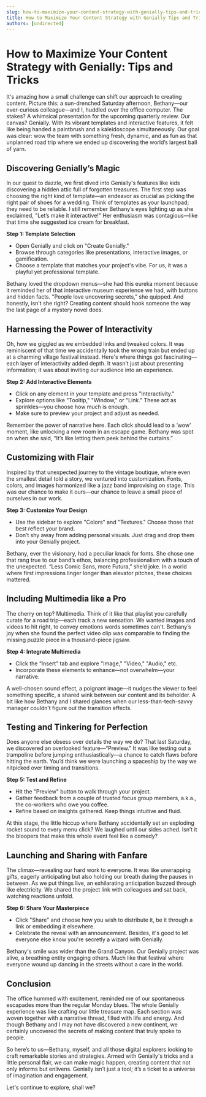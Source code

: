 ```yaml
---
slug: how-to-maximize-your-content-strategy-with-genially-tips-and-tricks
title: How to Maximize Your Content Strategy with Genially Tips and Tricks
authors: [undirected]
---
```



# How to Maximize Your Content Strategy with Genially: Tips and Tricks

It's amazing how a small challenge can shift our approach to creating content. Picture this: a sun-drenched Saturday afternoon, Bethany—our ever-curious colleague—and I, huddled over the office computer. The stakes? A whimsical presentation for the upcoming quarterly review. Our canvas? Genially. With its vibrant templates and interactive features, it felt like being handed a paintbrush and a kaleidoscope simultaneously. Our goal was clear: wow the team with something fresh, dynamic, and as fun as that unplanned road trip where we ended up discovering the world’s largest ball of yarn.

## Discovering Genially’s Magic

In our quest to dazzle, we first dived into Genially's features like kids discovering a hidden attic full of forgotten treasures. The first step was choosing the right kind of template—an endeavor as crucial as picking the right pair of shoes for a wedding. Think of templates as your launchpad; they need to be reliable. I still remember Bethany’s eyes lighting up as she exclaimed, "Let’s make it interactive!" Her enthusiasm was contagious—like that time she suggested ice cream for breakfast.

**Step 1: Template Selection**

- Open Genially and click on "Create Genially."
- Browse through categories like presentations, interactive images, or gamification.
- Choose a template that matches your project's vibe. For us, it was a playful yet professional template.

Bethany loved the dropdown menus—she had this eureka moment because it reminded her of that interactive museum experience we had, with buttons and hidden facts. "People love uncovering secrets," she quipped. And honestly, isn't she right? Creating content should hook someone the way the last page of a mystery novel does.

## Harnessing the Power of Interactivity

Oh, how we giggled as we embedded links and tweaked colors. It was reminiscent of that time we accidentally took the wrong train but ended up at a charming village festival instead. Here's where things got fascinating—each layer of interactivity added depth. It wasn’t just about presenting information; it was about inviting our audience into an experience.

**Step 2: Add Interactive Elements**

- Click on any element in your template and press "Interactivity."
- Explore options like "Tooltip," "Window," or "Link." These act as sprinkles—you choose how much is enough.
- Make sure to preview your project and adjust as needed.

Remember the power of narrative here. Each click should lead to a ‘wow’ moment, like unlocking a new room in an escape game. Bethany was spot on when she said, “It’s like letting them peek behind the curtains.”

## Customizing with Flair

Inspired by that unexpected journey to the vintage boutique, where even the smallest detail told a story, we ventured into customization. Fonts, colors, and images harmonized like a jazz band improvising on stage. This was our chance to make it ours—our chance to leave a small piece of ourselves in our work.

**Step 3: Customize Your Design**

- Use the sidebar to explore "Colors" and "Textures." Choose those that best reflect your brand.
- Don’t shy away from adding personal visuals. Just drag and drop them into your Genially project.

Bethany, ever the visionary, had a peculiar knack for fonts. She chose one that rang true to our band’s ethos, balancing professionalism with a touch of the unexpected. “Less Comic Sans, more Futura,” she’d joke. In a world where first impressions linger longer than elevator pitches, these choices mattered.

## Including Multimedia like a Pro

The cherry on top? Multimedia. Think of it like that playlist you carefully curate for a road trip—each track a new sensation. We wanted images and videos to hit right, to convey emotions words sometimes can't. Bethany’s joy when she found the perfect video clip was comparable to finding the missing puzzle piece in a thousand-piece jigsaw.

**Step 4: Integrate Multimedia**

- Click the “Insert” tab and explore "Image," "Video," "Audio," etc.
- Incorporate these elements to enhance—not overwhelm—your narrative.
  
A well-chosen sound effect, a poignant image—it nudges the viewer to feel something specific, a shared wink between our content and its beholder. A bit like how Bethany and I shared glances when our less-than-tech-savvy manager couldn’t figure out the transition effects.

## Testing and Tinkering for Perfection

Does anyone else obsess over details the way we do? That last Saturday, we discovered an overlooked feature—“Preview.” It was like testing out a trampoline before jumping enthusiastically—a chance to catch flaws before hitting the earth. You’d think we were launching a spaceship by the way we nitpicked over timing and transitions.

**Step 5: Test and Refine**

- Hit the "Preview" button to walk through your project.
- Gather feedback from a couple of trusted focus group members, a.k.a., the co-workers who owe you coffee.
- Refine based on insights gathered. Keep things intuitive and fluid.

At this stage, the little hiccup where Bethany accidentally set an exploding rocket sound to every menu click? We laughed until our sides ached. Isn’t it the bloopers that make this whole event feel like a comedy?

## Launching and Sharing with Fanfare

The climax—revealing our hard work to everyone. It was like unwrapping gifts, eagerly anticipating but also holding our breath during the pauses in between. As we put things live, an exhilarating anticipation buzzed through like electricity. We shared the project link with colleagues and sat back, watching reactions unfold. 

**Step 6: Share Your Masterpiece**

- Click "Share" and choose how you wish to distribute it, be it through a link or embedding it elsewhere.
- Celebrate the reveal with an announcement. Besides, it's good to let everyone else know you're secretly a wizard with Genially.

Bethany's smile was wider than the Grand Canyon. Our Genially project was alive, a breathing entity engaging others. Much like that festival where everyone wound up dancing in the streets without a care in the world.

## Conclusion

The office hummed with excitement, reminded me of our spontaneous escapades more than the regular Monday blues. The whole Genially experience was like crafting our little treasure map. Each section was woven together with a narrative thread, filled with life and energy. And though Bethany and I may not have discovered a new continent, we certainly uncovered the secrets of making content that truly spoke to people.

So here’s to us—Bethany, myself, and all those digital explorers looking to craft remarkable stories and strategies. Armed with Genially's tricks and a little personal flair, we can make magic happen, creating content that not only informs but enlivens. Genially isn’t just a tool; it’s a ticket to a universe of imagination and engagement. 

Let's continue to explore, shall we?